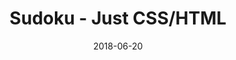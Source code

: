 ---
title: 'Sudoku - Just CSS/HTML'
description: 'Complete a sudoku puzzle without Javascript or server-side interaction.'
gametype: 'easy'
gameid: 79
date: 2018-06-20
tags: []
draft: false
type: 'games'
num19: [{'idx':1,'arr1':[1,2,3,4,5,6,7,8,9],'arr2':[1,2,3,4,5,6,7,8,9]},{'idx':2,'arr1':[1,2,3,4,5,6,7,8,9],'arr2':[1,2,3,4,5,6,7,8,9]},{'idx':3,'arr1':[1,2,3,4,5,6,7,8,9],'arr2':[1,2,3,4,5,6,7,8,9]},{'idx':4,'arr1':[1,2,3,4,5,6,7,8,9],'arr2':[1,2,3,4,5,6,7,8,9]},{'idx':5,'arr1':[1,2,3,4,5,6,7,8,9],'arr2':[1,2,3,4,5,6,7,8,9]},{'idx':6,'arr1':[1,2,3,4,5,6,7,8,9],'arr2':[1,2,3,4,5,6,7,8,9]},{'idx':7,'arr1':[1,2,3,4,5,6,7,8,9],'arr2':[1,2,3,4,5,6,7,8,9]},{'idx':8,'arr1':[1,2,3,4,5,6,7,8,9],'arr2':[1,2,3,4,5,6,7,8,9]},{'idx':9,'arr1':[1,2,3,4,5,6,7,8,9],'arr2':[1,2,3,4,5,6,7,8,9]}]
puzzle: [[4, 6, 0, 5, 0, 7, 0, 9, 0], [0, 0, 0, 0, 0, 3, 8, 0, 0], [5, 0, 3, 0, 0, 0, 0, 0, 0], [0, 0, 0, 0, 4, 2, 3, 8, 0], [0, 0, 0, 0, 0, 0, 0, 0, 0], [0, 4, 8, 6, 7, 0, 0, 0, 0], [0, 0, 0, 0, 0, 0, 6, 0, 1], [0, 0, 9, 8, 0, 0, 0, 0, 0], [0, 7, 0, 1, 0, 5, 0, 2, 8]]
layout: 'sudokucssstatic'
---